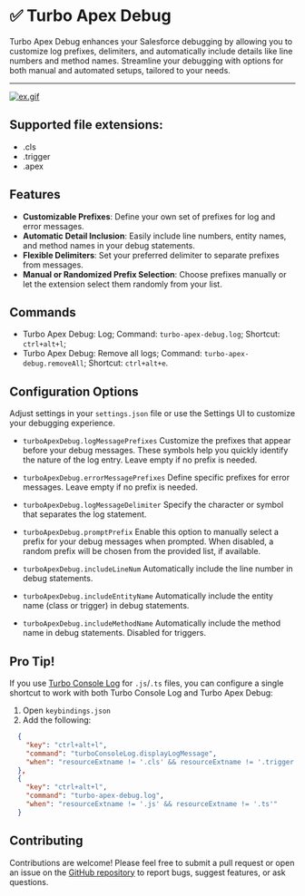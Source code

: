 # ✅ Turbo Apex Debug

Turbo Apex Debug enhances your Salesforce debugging by allowing you to customize log prefixes, delimiters, and automatically include details like line numbers and method names. Streamline your debugging with options for both manual and automated setups, tailored to your needs.

---

[![ex.gif](https://i.postimg.cc/N0Td6zgq/ex.gif)](https://postimg.cc/cKx7ZTgX)

## Supported file extensions:

- .cls
- .trigger
- .apex

## Features

- **Customizable Prefixes**: Define your own set of prefixes for log and error messages.
- **Automatic Detail Inclusion**: Easily include line numbers, entity names, and method names in your debug statements.
- **Flexible Delimiters**: Set your preferred delimiter to separate prefixes from messages.
- **Manual or Randomized Prefix Selection**: Choose prefixes manually or let the extension select them randomly from your list.

## Commands

- Turbo Apex Debug: Log;
  Command: `turbo-apex-debug.log`;
  Shortcut: `ctrl+alt+l`;
- Turbo Apex Debug: Remove all logs;
  Command: `turbo-apex-debug.removeAll`;
  Shortcut: `ctrl+alt+e`.

## Configuration Options

Adjust settings in your `settings.json` file or use the Settings UI to customize your debugging experience.

- `turboApexDebug.logMessagePrefixes`
  Customize the prefixes that appear before your debug messages. These symbols help you quickly identify the nature of the log entry. Leave empty if no prefix is needed.

- `turboApexDebug.errorMessagePrefixes`
  Define specific prefixes for error messages. Leave empty if no prefix is needed.

- `turboApexDebug.logMessageDelimiter`
  Specify the character or symbol that separates the log statement.

- `turboApexDebug.promptPrefix`
  Enable this option to manually select a prefix for your debug messages when prompted. When disabled, a random prefix will be chosen from the provided list, if available.

- `turboApexDebug.includeLineNum`
  Automatically include the line number in debug statements.

- `turboApexDebug.includeEntityName`
  Automatically include the entity name (class or trigger) in debug statements.

- `turboApexDebug.includeMethodName`
  Automatically include the method name in debug statements. Disabled for triggers.

## Pro Tip!

If you use [Turbo Console Log](https://marketplace.visualstudio.com/items?itemName=ChakrounAnas.turbo-console-log) for `.js`/`.ts` files, you can configure a single shortcut to work with both Turbo Console Log and Turbo Apex Debug:

1. Open `keybindings.json`
2. Add the following:

```json
  {
    "key": "ctrl+alt+l",
    "command": "turboConsoleLog.displayLogMessage",
    "when": "resourceExtname != '.cls' && resourceExtname != '.trigger' && resourceExtname != '.apex'"
  },
  {
    "key": "ctrl+alt+l",
    "command": "turbo-apex-debug.log",
    "when": "resourceExtname != '.js' && resourceExtname != '.ts'"
  }
```

## Contributing

Contributions are welcome! Please feel free to submit a pull request or open an issue on the [GitHub repository](https://github.com/DeveloperEstiven/turbo-apex-debug) to report bugs, suggest features, or ask questions.
